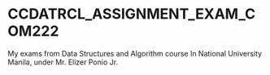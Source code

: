 # CCDATRCL_ASSIGNMENT_EXAM_COM222
My exams from Data Structures and Algorithm course In National University Manila, under Mr. Elizer Ponio Jr.
